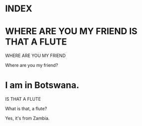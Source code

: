 INDEX
====================================================================
WHERE ARE YOU MY FRIEND
IS THAT A FLUTE
====================================================================
WHERE ARE YOU MY FRIEND
    
Where are you my friend?

I am in Botswana.
====================================================================
IS THAT A FLUTE

What is that, a flute?

Yes, it's from Zambia.

